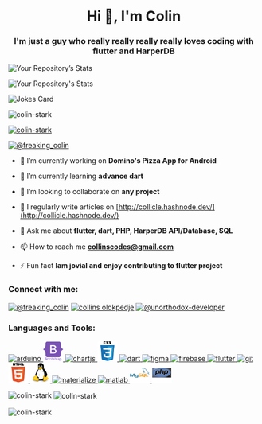 <h1 align="center">Hi 👋, I'm Colin</h1>
<h3 align="center">I'm just a guy who really really really really loves coding with flutter and HarperDB</h3>

![Your Repository’s Stats](https://github-readme-stats.vercel.app/api?username=Colin-Stark&show_icons=true)

![Your Repository's Stats](https://github-readme-stats.vercel.app/api/top-langs/?username=Colin-Stark&theme=blue-green)

![Jokes Card](https://readme-jokes.vercel.app/api)




<p align="left"> <img src="https://komarev.com/ghpvc/?username=colin-stark&label=Profile%20views&color=0e75b6&style=flat" alt="colin-stark" /> </p>

<p align="left"> <a href="https://github.com/ryo-ma/github-profile-trophy"><img src="https://github-profile-trophy.vercel.app/?username=colin-stark" alt="colin-stark" /></a> </p>

<p align="left"> <a href="https://twitter.com/@freaking_colin" target="blank"><img src="https://img.shields.io/twitter/follow/@freaking_colin?logo=twitter&style=for-the-badge" alt="@freaking_colin" /></a> </p>

- 🔭 I’m currently working on **Domino's Pizza App for Android**

- 🌱 I’m currently learning **advance dart**

- 👯 I’m looking to collaborate on **any project**

- 📝 I regularly write articles on [http://collicle.hashnode.dev/](http://collicle.hashnode.dev/)

- 💬 Ask me about **flutter, dart, PHP, HarperDB API/Database, SQL**

- 📫 How to reach me **collinscodes@gmail.com**

- ⚡ Fun fact **Iam jovial and enjoy contributing to flutter project**

<h3 align="left">Connect with me:</h3>
<p align="left">
<a href="https://twitter.com/@freaking_colin" target="blank"><img align="center" src="https://raw.githubusercontent.com/rahuldkjain/github-profile-readme-generator/master/src/images/icons/Social/twitter.svg" alt="@freaking_colin" height="30" width="40" /></a>
<a href="https://linkedin.com/in/collins olokpedje" target="blank"><img align="center" src="https://raw.githubusercontent.com/rahuldkjain/github-profile-readme-generator/master/src/images/icons/Social/linked-in-alt.svg" alt="collins olokpedje" height="30" width="40" /></a>
<a href="https://hashnode.com/@unorthodox-developer" target="blank"><img align="center" src="https://raw.githubusercontent.com/rahuldkjain/github-profile-readme-generator/master/src/images/icons/Social/hashnode.svg" alt="@unorthodox-developer" height="30" width="40" /></a>
</p>

<h3 align="left">Languages and Tools:</h3>
<p align="left"> <a href="https://www.arduino.cc/" target="_blank" rel="noreferrer"> <img src="https://cdn.worldvectorlogo.com/logos/arduino-1.svg" alt="arduino" width="40" height="40"/> </a> <a href="https://getbootstrap.com" target="_blank" rel="noreferrer"> <img src="https://raw.githubusercontent.com/devicons/devicon/master/icons/bootstrap/bootstrap-plain-wordmark.svg" alt="bootstrap" width="40" height="40"/> </a> <a href="https://www.chartjs.org" target="_blank" rel="noreferrer"> <img src="https://www.chartjs.org/media/logo-title.svg" alt="chartjs" width="40" height="40"/> </a> <a href="https://www.w3schools.com/css/" target="_blank" rel="noreferrer"> <img src="https://raw.githubusercontent.com/devicons/devicon/master/icons/css3/css3-original-wordmark.svg" alt="css3" width="40" height="40"/> </a> <a href="https://dart.dev" target="_blank" rel="noreferrer"> <img src="https://www.vectorlogo.zone/logos/dartlang/dartlang-icon.svg" alt="dart" width="40" height="40"/> </a> <a href="https://www.figma.com/" target="_blank" rel="noreferrer"> <img src="https://www.vectorlogo.zone/logos/figma/figma-icon.svg" alt="figma" width="40" height="40"/> </a> <a href="https://firebase.google.com/" target="_blank" rel="noreferrer"> <img src="https://www.vectorlogo.zone/logos/firebase/firebase-icon.svg" alt="firebase" width="40" height="40"/> </a> <a href="https://flutter.dev" target="_blank" rel="noreferrer"> <img src="https://www.vectorlogo.zone/logos/flutterio/flutterio-icon.svg" alt="flutter" width="40" height="40"/> </a> <a href="https://git-scm.com/" target="_blank" rel="noreferrer"> <img src="https://www.vectorlogo.zone/logos/git-scm/git-scm-icon.svg" alt="git" width="40" height="40"/> </a> <a href="https://www.w3.org/html/" target="_blank" rel="noreferrer"> <img src="https://raw.githubusercontent.com/devicons/devicon/master/icons/html5/html5-original-wordmark.svg" alt="html5" width="40" height="40"/> </a> <a href="https://www.linux.org/" target="_blank" rel="noreferrer"> <img src="https://raw.githubusercontent.com/devicons/devicon/master/icons/linux/linux-original.svg" alt="linux" width="40" height="40"/> </a> <a href="https://materializecss.com/" target="_blank" rel="noreferrer"> <img src="https://raw.githubusercontent.com/prplx/svg-logos/5585531d45d294869c4eaab4d7cf2e9c167710a9/svg/materialize.svg" alt="materialize" width="40" height="40"/> </a> <a href="https://www.mathworks.com/" target="_blank" rel="noreferrer"> <img src="https://upload.wikimedia.org/wikipedia/commons/2/21/Matlab_Logo.png" alt="matlab" width="40" height="40"/> </a> <a href="https://www.mysql.com/" target="_blank" rel="noreferrer"> <img src="https://raw.githubusercontent.com/devicons/devicon/master/icons/mysql/mysql-original-wordmark.svg" alt="mysql" width="40" height="40"/> </a> <a href="https://www.php.net" target="_blank" rel="noreferrer"> <img src="https://raw.githubusercontent.com/devicons/devicon/master/icons/php/php-original.svg" alt="php" width="40" height="40"/> </a> </p>

<p><img align="left" src="https://github-readme-stats.vercel.app/api/top-langs?username=colin-stark&show_icons=true&locale=en&layout=compact" alt="colin-stark" /></p>

<p>&nbsp;<img align="center" src="https://github-readme-stats.vercel.app/api?username=colin-stark&show_icons=true&locale=en" alt="colin-stark" /></p>

<p><img align="center" src="https://github-readme-streak-stats.herokuapp.com/?user=colin-stark&" alt="colin-stark" /></p>
